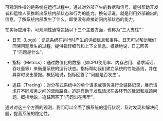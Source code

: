 可观测性指的是系统在运行过程中，通过对外部产生的数据和信号，能够帮助开发者和运维人员推断出系统内部状态和行为的能力。换句话说，就是利用外部输出的信息，了解系统内部发生了什么，即使没有直接访问内部状态的能力。

在实际应用中，可观测性通常包括以下三个主要方面，也称为“三大支柱”：

- 日志（Logs）：记录系统在运行时产生的详细信息和事件。日志可以帮助我们回溯问题发生的过程，提供错误细节和上下文信息。概括地说，日志回答了“问题是什么”。

- 指标（Metrics）：通过数值化的数据（如CPU使用率、内存占用、请求延迟、吞吐量等）来衡量系统的运行状态。指标帮助我们建立系统的性能基线，并在异常时发出警报。概括地说，指标回答了“问题是否发生”。

- 追踪（Tracing）：对分布式系统中的单个请求或事务进行全链路记录，展示请求在不同服务之间的流动路径。追踪有助于发现请求在各环节的延迟和瓶颈问题。概括地说，追踪回答了“问题出在哪里”。

通过对这三个方面的观测，我们可以全面了解系统的运行状况，及时发现和解决问题，提高系统的稳定性。